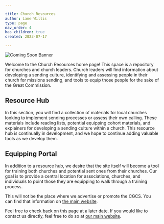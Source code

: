 ```yaml
---

title: Church Resources
author: Lane Willis
type: page
nav_order: 4
has_children: true
created: 2023-07-17

---
```


![Coming Soon Banner](https://i.imgur.com/pxK8WAn.png)


Welcome to the Church Resources home page! This space is a repository for churches and church leaders. Church leaders will find information about developing a sending culture, identifying and assessing people in their church for missions sending, and tools to equip those people for the sake of the Great Commission.

## Resource Hub
In this section, you will find a collection of materials for local churches looking to implement sending processes or assess their own calling. These materials include reading lists, potential equipping cohort materials, and explainers for developing a sending culture within a church. This resource hub is continually in development, and we hope to continue adding valuable tools as we develop them.

## Equipping Portal
In addition to a resource hub, we desire that the site itself will become a tool for training both churches and potential sent ones from their churches. Our goal is to provide a central location for associations, churches, and individuals to point those they are equipping to walk through a training process.

This will not be the place where we advertise or promote the CGCS. You can find that information on [the main website](https://thecgcs.org/trips).

Feel free to check back on this page at a later date. If you would like to contact us directly, feel free to do so at [our main website](https://thecgcs.org/contact/).

